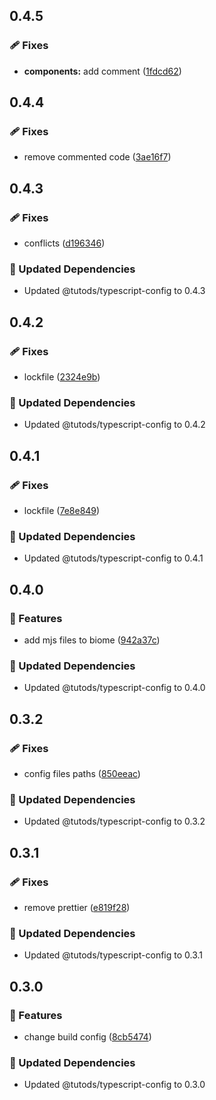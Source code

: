 ## 0.4.5

### 🩹 Fixes

- **components:** add comment ([1fdcd62](https://github.com/thdk/lib/commit/1fdcd62))

## 0.4.4

### 🩹 Fixes

- remove commented code ([3ae16f7](https://github.com/tutods/lib/commit/3ae16f7))

## 0.4.3

### 🩹 Fixes

- conflicts ([d196346](https://github.com/tutods/lib/commit/d196346))

### 🧱 Updated Dependencies

- Updated @tutods/typescript-config to 0.4.3

## 0.4.2

### 🩹 Fixes

- lockfile ([2324e9b](https://github.com/tutods/lib/commit/2324e9b))

### 🧱 Updated Dependencies

- Updated @tutods/typescript-config to 0.4.2

## 0.4.1

### 🩹 Fixes

- lockfile ([7e8e849](https://github.com/tutods/lib/commit/7e8e849))

### 🧱 Updated Dependencies

- Updated @tutods/typescript-config to 0.4.1

## 0.4.0

### 🚀 Features

- add mjs files to biome ([942a37c](https://github.com/tutods/lib/commit/942a37c))

### 🧱 Updated Dependencies

- Updated @tutods/typescript-config to 0.4.0

## 0.3.2

### 🩹 Fixes

- config files paths ([850eeac](https://github.com/tutods/lib/commit/850eeac))

### 🧱 Updated Dependencies

- Updated @tutods/typescript-config to 0.3.2

## 0.3.1

### 🩹 Fixes

- remove prettier ([e819f28](https://github.com/tutods/lib/commit/e819f28))

### 🧱 Updated Dependencies

- Updated @tutods/typescript-config to 0.3.1

## 0.3.0

### 🚀 Features

- change build config ([8cb5474](https://github.com/tutods/lib/commit/8cb5474))

### 🧱 Updated Dependencies

- Updated @tutods/typescript-config to 0.3.0